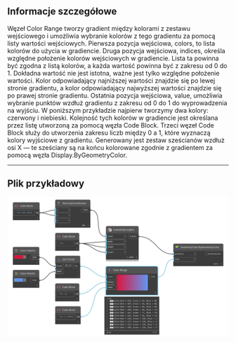 ## Informacje szczegółowe
Węzeł Color Range tworzy gradient między kolorami z zestawu wejściowego i umożliwia wybranie kolorów z tego gradientu za pomocą listy wartości wejściowych. Pierwsza pozycja wejściowa, colors, to lista kolorów do użycia w gradiencie. Druga pozycja wejściowa, indices, określa względne położenie kolorów wejściowych w gradiencie. Lista ta powinna być zgodna z listą kolorów, a każda wartość powinna być z zakresu od 0 do 1. Dokładna wartość nie jest istotna, ważne jest tylko względne położenie wartości. Kolor odpowiadający najniższej wartości znajdzie się po lewej stronie gradientu, a kolor odpowiadający najwyższej wartości znajdzie się po prawej stronie gradientu. Ostatnia pozycja wejściowa, value, umożliwia wybranie punktów wzdłuż gradientu z zakresu od 0 do 1 do wyprowadzenia na wyjściu. W poniższym przykładzie najpierw tworzymy dwa kolory: czerwony i niebieski. Kolejność tych kolorów w gradiencie jest określana przez listę utworzoną za pomocą węzła Code Block. Trzeci węzeł Code Block służy do utworzenia zakresu liczb między 0 a 1, które wyznaczą kolory wyjściowe z gradientu. Generowany jest zestaw sześcianów wzdłuż osi X — te sześciany są na końcu kolorowane zgodnie z gradientem za pomocą węzła Display.ByGeometryColor.
___
## Plik przykładowy

![Color Range](./CoreNodeModels.ColorRange_img.jpg)

